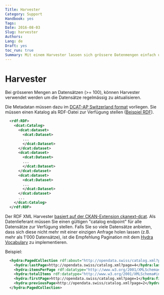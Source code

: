 ```yaml
---
Title: Harvester
Category: Support
Handbook: yes
Tags:
Date: 2016-08-03
Slug: harvester
Authors:
Lang: de
Draft: yes
toc_run: true
Summary: Mit einem Harvester lassen sich grössere Datenmengen einfach und schnell publizieren. Voraussetzung dafür sind Metadaten im Format DCAT-AP Switzerland, welche über eine URL verfügbar sind.
---
```


<a name="harvester"></a>
# Harvester

Bei grösseren Mengen an Datensätzen (>= 100), können Harvester verwendet werden um die Datensätze regelmässig zu aktualisieren.

Die Metadatan müssen dazu im [DCAT-AP Switzerland format](/de/library/ch-dcat-ap) vorliegen. Sie müssen einen Katalog als RDF-Datei zur Verfügung stellen ([Beispiel RDF](/samples/ogdch_dcatap_import.rdf)).

```xml
  <rdf:RDF>
    <dcat:Catalog>
      <dcat:dataset>
        <dcat:Dataset>
        ...
        </dcat:Dataset>
      </dcat:dataset>
      <dcat:dataset>
        <dcat:Dataset>
        ...
        </dcat:Dataset>
      </dcat:dataset>
      <dcat:dataset>
        <dcat:Dataset>
        ...
        </dcat:Dataset>
      </dcat:dataset>
      ...
    </dcat:Catalog>
  </rdf:RDF>
```

Der RDF XML Harvester [basiert auf der CKAN-Extension ckanext-dcat](https://github.com/ckan/ckanext-dcat#rdf-dcat-harvester). Als Datenlieferant müssen Sie einen gültigen "catalog endpoint" für alle Datensätze zur Verfügung stellen.
Falls Sie so viele Datensätze anbieten, dass sich diese nicht mehr mit einer einzigen Anfrage holen lassen (z.B. mehr als 1'000 Datensätze), ist die Empfehlung Pagination mit dem [Hydra Vocabulary](http://www.w3.org/ns/hydra/spec/latest/core/) zu implementieren.

Beispiel:

```xml
  <hydra:PagedCollection rdf:about="http://opendata.swiss/catalog.xml?page=3">
    <hydra:lastPage>http://opendata.swiss/catalog.xml?page=4</hydra:lastPage>
    <hydra:itemsPerPage rdf:datatype="http://www.w3.org/2001/XMLSchema#integer">1000</hydra:itemsPerPage>
    <hydra:totalItems rdf:datatype="http://www.w3.org/2001/XMLSchema#integer">3479</hydra:totalItems>
    <hydra:firstPage>http://opendata.swiss/catalog.xml?page=1</hydra:firstPage>
    <hydra:previousPage>http://opendata.swiss/catalog.xml?page=2</hydra:previousPage>
  </hydra:PagedCollection>
```
